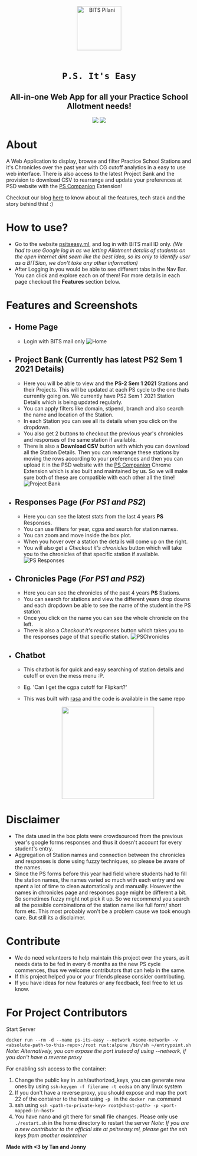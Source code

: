 <div align="center">
    <a href="https://psitseasy.ml/">
        <img src="./client/public/android-chrome-192x192.png" alt="BITS Pilani" width="120" height="120" />
    </a>
    <br /><br />
    <h1><code>P.S. It's Easy</code></h1>

<h2>All-in-one Web App for all your Practice School Allotment needs!</h2>

<p float="left">
<a href="https://github.com/7anya/P.S.its-easy">
<img src="https://badges.pufler.dev/visits/7anya/P.S.its-easy?style=for-the-badge&color=red" /></a>
<a href="https://github.com/7anya/P.S.its-easy">
<img src="https://badges.pufler.dev/updated/7anya/P.S.its-easy?style=for-the-badge"  /></a>
</p>

</div>

# About

A Web Application to display, browse and filter Practice School Stations and it's Chronicles over the past year with CG cutoff analytics in a easy to use web interface. There is also access to the latest Project Bank and the provision to download CSV to rearrange and update your preferences at PSD website with the [PS Companion](https://github.com/Joe2k/PS-Companion) Extension!

Checkout our blog [here](https://one-to-tan.blogspot.com/2021/05/ps-its-easy.html) to know about all the features, tech stack and the story behind this! :)

# How to use?

-   Go to the website [psitseasy.ml](https://psitseasy.ml/), and log in with BITS mail ID only. _(We had to use Google log in as we letting Allotment details of students on the open internet dint seem like the best idea, so its only to identify user as a BITSian, we don't take any other information)_
-   After Logging in you would be able to see different tabs in the Nav Bar. You can click and explore each on of them! For more details in each page checkout the **Features** section below.

# Features and Screenshots

-   ## Home Page

    -   Login with BITS mail only
        ![Home](images/homepage-v2.png)

-   ## Project Bank (Currently has latest PS2 Sem 1 2021 Details)

    -   Here you will be able to view and the **PS-2 Sem 1 2021** Stations and their Projects. This will be updated at each PS cycle to the one thats currently going on. We currently have PS2 Sem 1 2021 Station Details which is being updated regularly.
    -   You can apply filters like domain, stipend, branch and also search the name and location of the Station.
    -   In each Station you can see all its details when you click on the dropdown.
    -   You also get 2 buttons to checkout the previous year's chronicles and responses of the same station if available.
    -   There is also a **Download CSV** button with which you can download all the Station Details. Then you can rearrange these stations by moving the rows according to your preferences and then you can upload it in the PSD website with the [PS Companion](https://github.com/Joe2k/PS-Companion) Chrome Extension which is also built and maintained by us. So we will make sure both of these are compatible with each other all the time!
        ![Project Bank](images/projectBank.png)

-   ## Responses Page (_For PS1 and PS2_)

    -   Here you can see the latest stats from the last 4 years **PS** Responses.
    -   You can use filters for year, cgpa and search for station names.
    -   You can zoom and move inside the box plot.
    -   When you hover over a station the details will come up on the right.
    -   You will also get a _Checkout it's chronicles_ button which will take you to the chronicles of that specific station if available.
        ![PS Responses](images/responses-v2.png)

-   ## Chronicles Page (_For PS1 and PS2_)

    -   Here you can see the chronicles of the past 4 years **PS** Stations.
    -   You can search for stations and view the different years drop downs and each dropdown be able to see the name of the student in the PS station.
    -   Once you click on the name you can see the whole chronicle on the left.
    -   There is also a _Checkout it's responses_ button which takes you to the responses page of that specific station.
        ![PSChronicles](images/chronicles-v2.png)

-   ## Chatbot

    -   This chatbot is for quick and easy searching of station details and cutoff or even the mess menu :P.
    -   Eg. 'Can I get the cgpa cutoff for Flipkart?'
    -   This was built with [rasa](https://rasa.com/) and the code is available in the same repo

        <div align="center">
        <img src="images/chat.gif" width="250"/>
        </div>

# Disclaimer

-   The data used in the box plots were crowdsourced from the previous year's google forms responses and thus it doesn't account for every student's entry.
-   Aggregation of Station names and connection between the chronicles and responses is done using fuzzy techniques, so please be aware of the names.
-   Since the PS forms before this year had field where students had to fill the station names, the names varied so much with each entry and we spent a lot of time to clean automatically and manually. However the names in chronicles page and responses page might be different a bit. So sometimes fuzzy might not pick it up. So we recommend you search all the possible combinations of the station name like full form/ short form etc. This most probably won't be a problem cause we took enough care. But still its a disclaimer.

# Contribute

-   We do need volunteers to help maintain this project over the years,
    as it needs data to be fed in every 6 months as the new PS cycle commences,
    thus we welcome contributors that can help in the same.
-   If this project helped you or your friends please consider contributing.
-   If you have ideas for new features or any feedback, feel free to let us know.

# For Project Contributors

Start Server

`docker run --rm -d --name ps-its-easy --network <some-network> -v <absolute-path-to-this-repo>:/root rust:alpine /bin/sh ~/entrypoint.sh`  
_Note: Alternatively, you can expose the port instead of using --network, if you don't have a reverse proxy_

For enabling ssh access to the container:

1. Change the public key in .ssh/authorized_keys, you can generate new ones by using `ssh-keygen -f filename -t ecdsa` on any linux system
2. If you don't have a reverse proxy, you should expose and map the port 22 of the container to the host using `-p ` in the `docker run` command
3. ssh using `ssh <path-to-private-key> root@<host-path> -p <port-mapped-in-host>`
4. You have nano and git there for small file changes. Please only use `./restart.sh` in the home directory to restart the server
   _Note: If you are a new contributor to the official site at psitseasy.ml, please get the ssh keys from another maintainer_

**Made with <3 by Tan and Jonny**
